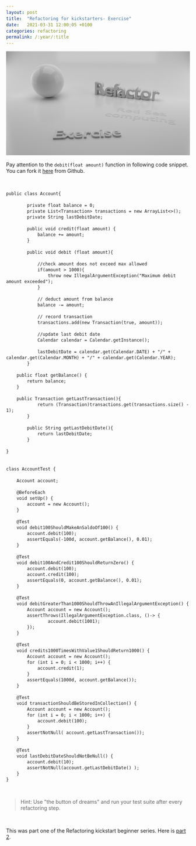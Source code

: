 ```yaml
---
layout: post 
title:  "Refactoring for kickstarters- Exercise"
date:   2021-03-31 12:00:05 +0100 
categories: refactoring 
permalink: /:year/:title
---
```


![Summary part 1](../images/Refactoring/Refactor-exercise-part-one.png)
<br>
 
Pay attention to the `debit(float amount)` function in following code snippet. 
You can fork it [here](https://github.com/redseacomputing/Refactoring_Comment) from Github.

<br>

    public class Account{
    
            private float balance = 0;
            private List<Transaction> transactions = new ArrayList<>();
            private String lastDebitDate;
    
            public void credit(float amount) {
                balance += amount;
            }
    
            public void debit (float amount){
    
                //check amount does not exceed max allowed
                if(amount > 1000){
                    throw new IllegalArgumentException("Maximum debit amount exceeded");
                }
    
                // deduct amount from balance
                balance -= amount;
    
                // record transaction
                transactions.add(new Transaction(true, amount));
    
                //update last debit date
                Calendar calendar = Calendar.getInstance();
    
                lastDebitDate = calendar.get(Calendar.DATE) + "/" + calendar.get(Calendar.MONTH) + "/" + calendar.get(Calendar.YEAR);
            }
    
        public float getBalance() {
            return balance;
        }
    
        public Transaction getLastTransaction(){
                return (Transaction)transactions.get(transactions.size() - 1);
            }
    
            public String getLastDebitDate(){
                return lastDebitDate;
            }

    }


    class AccountTest {

        Account account;
    
        @BeforeEach
        void setUp() {
            account = new Account();
        }
    
        @Test
        void debit100ShouldMakeAnSaldoOf100() {
            account.debit(100);
            assertEquals(-100d, account.getBalance(), 0.01);
        }
    
        @Test
        void debit100AndCredit100ShouldReturnZero() {
            account.debit(100);
            account.credit(100);
            assertEquals(0, account.getBalance(), 0.01);
        }
    
        @Test
        void debitGreaterThan1000ShouldThrowAnIllegalArgumentException() {
            Account account = new Account();
            assertThrows(IllegalArgumentException.class, ()-> {
                    account.debit(1001);
            });
        }
    
        @Test
        void credits1000TimesWithValue1ShouldReturn1000() {
            Account account = new Account();
            for (int i = 0; i < 1000; i++) {
                account.credit(1);
            }
            assertEquals(1000d, account.getBalance());
        }
    
        @Test
        void transactionShouldBeStoredInCollection() {
            Account account = new Account();
            for (int i = 0; i < 1000; i++) {
                account.debit(100);
            }
            assertNotNull( account.getLastTransaction());
        }
    
        @Test
        void lastDebitDateShouldNotBeNull() {
            account.debit(10);
            assertNotNull(account.getLastDebitDate() );
        }
    }

<br>

>Hint: Use "the button of dreams" and run your test suite after every refactoring step.

<br>

This was part one of the Refactoring kickstart beginner series.
Here is [part 2](https://redseacomputing.github.io/2021/Refactoring2-0-introduction).